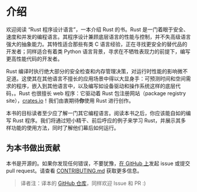 # 介绍

欢迎阅读 “Rust 程序设计语言”，一本介绍 Rust 的书。Rust 是一门着眼于安全、速度和并发的编程语言。其程序设计兼顾底层语言的性能与控制，并不失高级语言强大的抽象能力。其特性适合那些有类 C 语言经验，正在寻找更安全的替代品的开发者；同样适合有着类 Python 语言背景，寻求在不牺牲表现力的前提下，编写更高性能代码的开发者。

Rust 编译时执行绝大部分的安全检查和内存管理决策，对运行时性能的影响微不足道。这使其在其他语言不擅长的应用场景中得以大显身手：可预测时间和空间需求的程序，嵌入到其他语言中，以及编写如设备驱动和操作系统这样的底层代码，。Rust 也很擅长 web 程序：它驱动着 Rust 包注册网站（package
registry site），[crates.io]！我们由衷期待**你**使用 Rust 进行创作。

[crates.io]: https://crates.io/

本书的目标读者至少应了解一门其它编程语言。阅读本书之后，你应该能自如的编写 Rust 程序。我们将通过短小精干、前后呼应的例子来学习 Rust，并展示其多样功能的使用方法，同时了解他们幕后如何运行。

## 为本书做出贡献

本书是开源的。如果你发现任何错误，不要犹豫，[在 GitHub 上][on GitHub]发起 issue 或提交 pull request。请查看 [CONTRIBUTING.md] 获取更多信息。

[on GitHub]: https://github.com/rust-lang/book
[CONTRIBUTING.md]: https://github.com/rust-lang/book/blob/master/CONTRIBUTING.md

> 译者注：译本的 [GitHub 仓库][trpl-zh-cn]，同样欢迎 Issue 和 PR :)

[trpl-zh-cn]: https://github.com/KaiserY/trpl-zh-cn